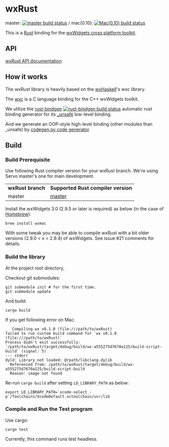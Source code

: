 # wxRust

master: [![master build status](https://travis-ci.org/kenz-gelsoft/wxRust.svg?branch=master)](https://travis-ci.org/kenz-gelsoft/wxRust)
/ mac(0.10): [![Mac(0.10) build status](https://travis-ci.org/kenz-gelsoft/wxRust.svg?branch=rust-mac)](https://travis-ci.org/kenz-gelsoft/wxRust)

This is a [Rust](http://www.rust-lang.org/) binding for the [wxWidgets cross platform toolkit](http://www.wxwidgets.org/).

## API

[wxRust API documentation](http://www.rust-ci.org/kenz-gelsoft/wxRust/doc/wx/)

## How it works

The wxRust library is heavily based on the [wxHaskell](http://www.haskell.org/haskellwiki/WxHaskell)'s wxc library.

The [wxc](https://github.com/wxHaskell/wxHaskell/tree/master/wxc) is a C language binding for the C++ wxWidgets toolkit.

We utilize the [rust-bindgen](https://github.com/crabtw/rust-bindgen)
[![rust-bindgen build status](https://api.travis-ci.org/crabtw/rust-bindgen.svg?branch=master)](https://travis-ci.org/crabtw/rust-bindgen) 
automatic rust binding generator for its [_unsafe](http://www.rust-ci.org/kenz-gelsoft/wxRust/doc/src/wx/home/travis/build/kenz-gelsoft/wxRust/src/_unsafe.rs.html) low-level binding.

And we generate an OOP-style high-level binding (other modules than _unsafe)
by [codegen.py code generator](https://github.com/kenz-gelsoft/wxRust/blob/master/src/codegen.py).

## Build

### Build Prerequisite

Use following Rust compiler version for your wxRust branch. We're using Servo master's one for main development.

<table>
<tr><td><strong>wxRust branch</strong></td><td><strong>Supported Rust compiler version</strong>        </td></tr>
<tr><td>master    </td><td><a href="https://github.com/mozilla/rust">master</a>                        </td></tr>
</table>

Install the wxWidgets 3.0 (2.9.5 or later is required) as below
(in the case of [Homebrew](http://brew.sh/)):

    brew install wxmac

With some tweak you may be able to compile wxRust with a bit older versions (2.9.0 < x < 2.9.4) of wxWidgets.
See issue #21 comments for details.

### Build the library

At the project root directory,

Checkout git submodules:

    git submodule init # for the first time.
    git submodule update

And build:

    cargo build

If you get following error on Mac:

       Compiling wx v0.1.0 (file:///path/to/wxRust)
    failed to run custom build command for `wx v0.1.0 (file:///path/to/wxRust)`
    Process didn't exit successfully: `/path/to/wxRust/target/debug/build/wx-a555275d7670a125/build-script-build` (signal: 5)
    --- stderr
    dyld: Library not loaded: @rpath/libclang.dylib
      Referenced from: /path/to/wxRust/target/debug/build/wx-a555275d7670a125/build-script-build
      Reason: image not found

Re-run `cargo build` after setting `LD_LIBRARY_PATH` as below:

    export LD_LIBRARY_PATH=`xcode-select -p`/Toolchains/XcodeDefault.xctoolchain/usr/lib

### Compile and Run the Test program

Use cargo:

    cargo test

Currently, this command runs test headless.
